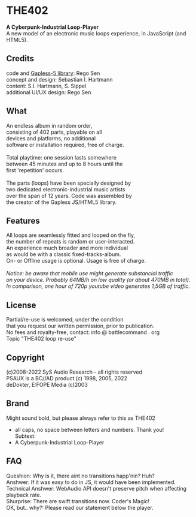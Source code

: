 # THE402<br>
<b>A Cyberpunk-Industrial Loop-Player</b><br>
A new model of an electronic music loops experience, in JavaScript (and HTML5).<br>

## Credits
code and <a href="https://github.com/regosen/Gapless-5">Gapless-5 library</a>: Rego Sen<br>
concept and design: Sebastian I. Hartmann<br>
content: S.I. Hartmann, S. Sippel<br>
additional UI/UX design: Rego Sen<br>
## What
An endless album in random order,<br>
consisting of 402 parts, playable on all<br>
devices and platforms, no additional<br>
software or installation required, free of charge.<br>
<br>
Total playtime: one session lasts somewhere<br>
between 45 minutes and up to 8 hours until the<br>
first 'repetition' occurs.<br>
<br>
The parts (loops) have been specially designed by <br>
two dedicated electronic-industrial music artists <br>
over the span of 12 years. Code was assembled by <br>
the creator of the Gapless JS/HTML5 library. <br>

## Features
All loops are seamlessly fitted and looped on the fly,<br>
the number of repeats is random or user-interacted.<br>
An experience much broader and more individual<br>
as would be with a classic fixed-tracks-album.<br>
On- or Offline usage is optional. Usage is free of charge.<br>
<br>
<i>Notice: be aware that mobile use might generate substancial traffic<br>
on your device. Probably 64MB/h on low quality (or about 470MB in total).<br>
In comparison, one hour of 720p youtube video generates 1,5GB of traffic.</i><br>

## License
Partial/re-use is welcomed, under the condition<br>
that you request our written permission, prior to publication.<br>
No fees and royalty-free, contact: info @ battlecommand . org<br>
Topic "THE402 loop re-use"<br>

## Copyright
(c)2008-2022 SyS Audio Research - all rights reserved<br>
PSAUX is a BC//AD product (c) 1998, 2005, 2022 <br>
deDokter, E:FOPE Media (c)2003 <br>

## Brand
Might sound bold, but please always refer to this as THE402<br>
- all caps, no space between letters and numbers. Thank you!<br>
Subtext:<br>
- A Cyberpunk-Industrial Loop-Player

## FAQ
Queshion: Why is it, there aint no transitions happ'nin? Huh?<br>
Anshwer: If it was easy to do in JS, it would have been implemented.<br>
Technical Anshwer: WebAudio API doesn't preserve pitch when affecting playback rate.<br>
Shurprise: There are swift transitions now. Coder's Magic!<br>
OK, but.. why?: Please read our statement below the player.
